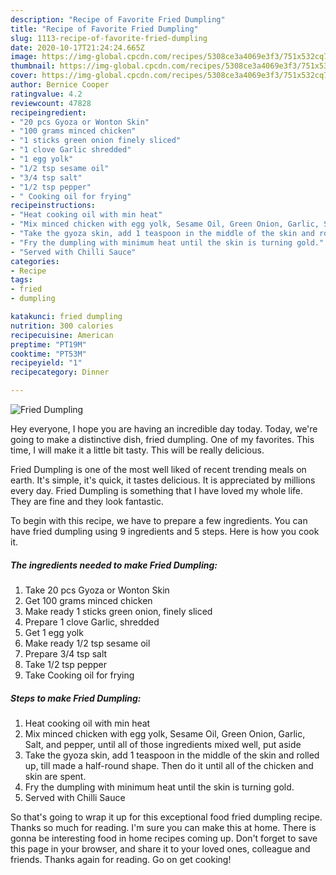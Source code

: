 ```yaml
---
description: "Recipe of Favorite Fried Dumpling"
title: "Recipe of Favorite Fried Dumpling"
slug: 1113-recipe-of-favorite-fried-dumpling
date: 2020-10-17T21:24:24.665Z
image: https://img-global.cpcdn.com/recipes/5308ce3a4069e3f3/751x532cq70/fried-dumpling-recipe-main-photo.jpg
thumbnail: https://img-global.cpcdn.com/recipes/5308ce3a4069e3f3/751x532cq70/fried-dumpling-recipe-main-photo.jpg
cover: https://img-global.cpcdn.com/recipes/5308ce3a4069e3f3/751x532cq70/fried-dumpling-recipe-main-photo.jpg
author: Bernice Cooper
ratingvalue: 4.2
reviewcount: 47828
recipeingredient:
- "20 pcs Gyoza or Wonton Skin"
- "100 grams minced chicken"
- "1 sticks green onion finely sliced"
- "1 clove Garlic shredded"
- "1 egg yolk"
- "1/2 tsp sesame oil"
- "3/4 tsp salt"
- "1/2 tsp pepper"
- " Cooking oil for frying"
recipeinstructions:
- "Heat cooking oil with min heat"
- "Mix minced chicken with egg yolk, Sesame Oil, Green Onion, Garlic, Salt, and pepper, until all of those ingredients mixed well, put aside"
- "Take the gyoza skin, add 1 teaspoon in the middle of the skin and rolled up, till made a half-round shape. Then do it until all of the chicken and skin are spent."
- "Fry the dumpling with minimum heat until the skin is turning gold."
- "Served with Chilli Sauce"
categories:
- Recipe
tags:
- fried
- dumpling

katakunci: fried dumpling 
nutrition: 300 calories
recipecuisine: American
preptime: "PT19M"
cooktime: "PT53M"
recipeyield: "1"
recipecategory: Dinner

---
```



![Fried Dumpling](https://img-global.cpcdn.com/recipes/5308ce3a4069e3f3/751x532cq70/fried-dumpling-recipe-main-photo.jpg)

Hey everyone, I hope you are having an incredible day today. Today, we're going to make a distinctive dish, fried dumpling. One of my favorites. This time, I will make it a little bit tasty. This will be really delicious.

Fried Dumpling is one of the most well liked of recent trending meals on earth. It's simple, it's quick, it tastes delicious. It is appreciated by millions every day. Fried Dumpling is something that I have loved my whole life. They are fine and they look fantastic.




To begin with this recipe, we have to prepare a few ingredients. You can have fried dumpling using 9 ingredients and 5 steps. Here is how you cook it.

<!--inarticleads1-->

##### The ingredients needed to make Fried Dumpling:

1. Take 20 pcs Gyoza or Wonton Skin
1. Get 100 grams minced chicken
1. Make ready 1 sticks green onion, finely sliced
1. Prepare 1 clove Garlic, shredded
1. Get 1 egg yolk
1. Make ready 1/2 tsp sesame oil
1. Prepare 3/4 tsp salt
1. Take 1/2 tsp pepper
1. Take  Cooking oil for frying




<!--inarticleads2-->

##### Steps to make Fried Dumpling:

1. Heat cooking oil with min heat
1. Mix minced chicken with egg yolk, Sesame Oil, Green Onion, Garlic, Salt, and pepper, until all of those ingredients mixed well, put aside
1. Take the gyoza skin, add 1 teaspoon in the middle of the skin and rolled up, till made a half-round shape. Then do it until all of the chicken and skin are spent.
1. Fry the dumpling with minimum heat until the skin is turning gold.
1. Served with Chilli Sauce




So that's going to wrap it up for this exceptional food fried dumpling recipe. Thanks so much for reading. I'm sure you can make this at home. There is gonna be interesting food in home recipes coming up. Don't forget to save this page in your browser, and share it to your loved ones, colleague and friends. Thanks again for reading. Go on get cooking!
